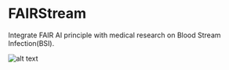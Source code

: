 # FAIRStream

Integrate FAIR AI principle with medical research on Blood Stream Infection(BSI).

![alt text](https://github.com/UVA-CAMA/FAIRStream/blob/main/resources/poster.png)
